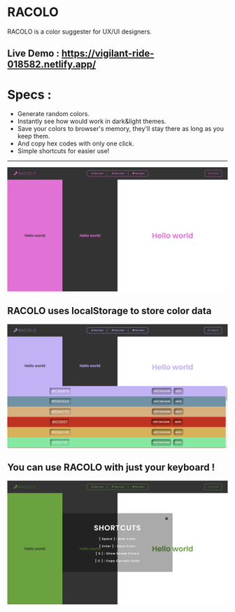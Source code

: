 # RACOLO
RACOLO is a color suggester for UX/UI designers.

## Live Demo : https://vigilant-ride-018582.netlify.app/

# Specs :
- Generate random colors.
- Instantly see how would work in dark&light themes.
- Save your colors to browser's memory, they'll stay there as long as you keep them.
- And copy hex codes with only one click.
- Simple shortcuts for easier use!

---


![Racolo Screenshot](https://github.com/kemalozvarol2/racolo/blob/master/ss2.PNG)

## RACOLO uses localStorage to store color data

![Racolo Screenshot](https://github.com/kemalozvarol2/racolo/blob/master/ss.PNG)

## You can use RACOLO with just your keyboard !

![Racolo Screenshot](https://github.com/kemalozvarol2/racolo/blob/master/ss3.PNG)
